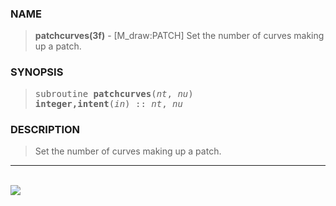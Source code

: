 <?
<body>
  <a name="top" id="top"></a>
  <div id="Container">
    <div id="Content">
      <div class="c238">
      </div><a name="0"></a>
      <h3><a name="0">NAME</a></h3>
      <blockquote>
        <b>patchcurves(3f)</b> - [M_draw:PATCH] Set the number of curves making up a patch. <b></b>
      </blockquote><a name="contents" id="contents"></a>
      <h3><a name="3">SYNOPSIS</a></h3>
      <blockquote>
        <pre>
subroutine <b>patchcurves</b>(<i>nt</i>, <i>nu</i>)
<b>integer,intent</b>(<i>in</i>) :: <i>nt</i>, <i>nu</i>
</pre>
      </blockquote><a name="2"></a>
      <h3><a name="2">DESCRIPTION</a></h3>
      <blockquote>
        <p>Set the number of curves making up a patch.</p>
      </blockquote>
      <hr />
      <br />
      <div class="c238"><img src="../images/patchcurves.3m_draw.gif" /></div>
    </div>
  </div>
</body>
